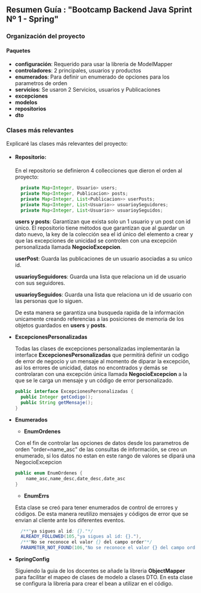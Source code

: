 ## Resumen Guía : "Bootcamp Backend Java Sprint Nº 1 - Spring"

### Organización del proyecto

#### Paquetes
<ul>
<li><b>configuración</b>: Requerido para usar la libreria de ModelMapper</li>
<li><b>controladores</b>: 2 principales, usuarios y productos</li>
<li><b>enumerados</b>: Para definir un enumerado de opciones para los parametros de orden</li>
<li><b>servicios</b>: Se usaron 2 Servicios, usuarios y Publicaciones</li>
<li><b>excepciones</b></li>
<li><b>modelos</b></li>
<li><b>repositorios</b></li>
<li><b>dto</b></li>
</ul>


### Clases más relevantes

  Explicaré las clases más relevantes del proyecto:

  - #### Repositorio:
    En el repositorio se definieron 4 collecciones que dieron el orden al proyecto:
    ``` java
      private Map<Integer, Usuario> users;
      private Map<Integer, Publicacion> posts;
      private Map<Integer, List<Publicacion>> userPosts;
      private Map<Integer, List<Usuario>> usuarioySeguidores;
      private Map<Integer, List<Usuario>> usuarioySeguidos;
    ```

    **users y posts**: Garantizan que exista solo un 1 usuario y un post con id único. El repositorio tiene métodos que garantizan que al guardar un dato nuevo, la key de la colección sea el id único del elemento a crear y que las excepciones de unicidad se controlen con una excepción personalizada llamada  **NegocioExcepcion**.

    **userPost**: Guarda las publicaciones de un usuario asociadas a su unico id.

    **usuarioySeguidores**: Guarda una lista que relaciona un id de usuario con sus seguidores.

    **usuarioySeguidos**: Guarda una lista que relaciona un id de usuario con las personas que lo siguen.

    De esta manera se garantiza una busqueda rapida de la información unicamente creando referencias a las posiciones de memoria de los objetos guardados en **users** y **posts**.


  - **ExcepcionesPersonalizadas**

    Todas las clases de excepciones personalizadas implementarán la interface **ExcepcionesPersonalizadas** que permitirá definir un codigo de error de negocio y un mensaje al momento de diparar la excepción, asi los errores de unicidad, datos no encontrados y demás se controlaran con una excepción única llamada **NegocioExcepcion** a la que se le carga un mensaje y un código de error personalizado. 

    ``` java
    public interface ExcepcionesPersonalizadas {
      public Integer getCodigo();
      public String getMensaje();
    }
    ```

  - **Enumerados**
    
      - **EnumOrdenes**
      
    Con el fin de controlar las opciones de datos desde los parametros de orden "order=name_asc" de las consultas de información, se creo un enumerado, si los datos no estan en este rango de valores se dipará una NegocioExcepcion

      ``` java
      public enum EnumOrdenes {
          name_asc,name_desc,date_desc,date_asc
      }
      ```
      - **EnumErrs**
    
      Esta clase se creó para tener enumerados de control de errores y códigos. De esta manera reutilizo mensajes y códigos de error que se envian al cliente ante los diferentes eventos.

      ``` java
        /**"ya sigues al id: {}."*/
        ALREADY_FOLLOWED(105,"ya sigues al id: {}."),
        /**"No se reconoce el valor {} del campo order"*/
        PARAMETER_NOT_FOUND(106,"No se reconoce el valor {} del campo order"),
    ```

  - **SpringConfig**

    Siguiendo la guia de los docentes se añade la libreria **ObjectMapper** para facilitar el mapeo de clases de modelo a clases DTO. En esta clase se configura la libreria para crear el bean a utilizar en el código.

  
     




    
